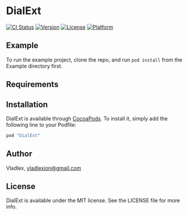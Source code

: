 # DialExt

[![CI Status](http://img.shields.io/travis/Vladlex/DialExt.svg?style=flat)](https://travis-ci.org/Vladlex/DialExt)
[![Version](https://img.shields.io/cocoapods/v/DialExt.svg?style=flat)](http://cocoapods.org/pods/DialExt)
[![License](https://img.shields.io/cocoapods/l/DialExt.svg?style=flat)](http://cocoapods.org/pods/DialExt)
[![Platform](https://img.shields.io/cocoapods/p/DialExt.svg?style=flat)](http://cocoapods.org/pods/DialExt)

## Example

To run the example project, clone the repo, and run `pod install` from the Example directory first.

## Requirements

## Installation

DialExt is available through [CocoaPods](http://cocoapods.org). To install
it, simply add the following line to your Podfile:

```ruby
pod "DialExt"
```

## Author

Vladlex, vladlexion@gmail.com

## License

DialExt is available under the MIT license. See the LICENSE file for more info.
